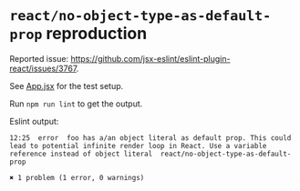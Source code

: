 # `react/no-object-type-as-default-prop` reproduction

Reported issue: https://github.com/jsx-eslint/eslint-plugin-react/issues/3767.

See [App.jsx](src/App.jsx) for the test setup.

Run `npm run lint` to get the output.

Eslint output:

```
12:25  error  foo has a/an object literal as default prop. This could lead to potential infinite render loop in React. Use a variable reference instead of object literal  react/no-object-type-as-default-prop

✖ 1 problem (1 error, 0 warnings)
```
